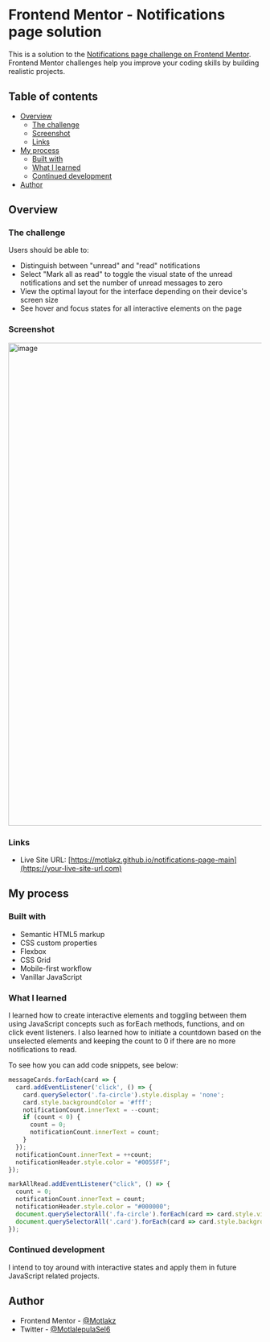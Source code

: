 # Frontend Mentor - Notifications page solution

This is a solution to the [Notifications page challenge on Frontend Mentor](https://www.frontendmentor.io/challenges/notifications-page-DqK5QAmKbC). Frontend Mentor challenges help you improve your coding skills by building realistic projects.

## Table of contents

- [Overview](#overview)
  - [The challenge](#the-challenge)
  - [Screenshot](#screenshot)
  - [Links](#links)
- [My process](#my-process)
  - [Built with](#built-with)
  - [What I learned](#what-i-learned)
  - [Continued development](#continued-development)
- [Author](#author)

## Overview

### The challenge

Users should be able to:

- Distinguish between "unread" and "read" notifications
- Select "Mark all as read" to toggle the visual state of the unread notifications and set the number of unread messages to zero
- View the optimal layout for the interface depending on their device's screen size
- See hover and focus states for all interactive elements on the page

### Screenshot
<img width="960" alt="image" src="https://user-images.githubusercontent.com/76655996/221641443-4577503c-a416-4163-aeec-b3693dc5f356.png">

### Links

- Live Site URL: [https://motlakz.github.io/notifications-page-main](https://your-live-site-url.com)

## My process

### Built with

- Semantic HTML5 markup
- CSS custom properties
- Flexbox
- CSS Grid
- Mobile-first workflow
- Vanillar JavaScript

### What I learned

I learned how to create interactive elements and toggling between them using JavaScript concepts such as forEach methods, functions, and on click event listeners.
I also learned how to initiate a countdown based on the unselected elements and keeping the count to 0 if there are no more notifications to read.

To see how you can add code snippets, see below:

```js
messageCards.forEach(card => {
  card.addEventListener('click', () => {
    card.querySelector('.fa-circle').style.display = 'none';
    card.style.backgroundColor = '#fff';
    notificationCount.innerText = --count;
    if (count < 0) {
      count = 0;
      notificationCount.innerText = count;
    }
  });
  notificationCount.innerText = ++count;
  notificationHeader.style.color = "#0055FF";
});

markAllRead.addEventListener("click", () => {
  count = 0;
  notificationCount.innerText = count;
  notificationHeader.style.color = "#000000";
  document.querySelectorAll('.fa-circle').forEach(card => card.style.visibility = 'hidden');
  document.querySelectorAll('.card').forEach(card => card.style.backgroundColor = '');
});
```

### Continued development

I intend to toy around with interactive states and apply them in future JavaScript related projects.

## Author

- Frontend Mentor - [@Motlakz](https://www.frontendmentor.io/profile/Motlakz)
- Twitter - [@MotlalepulaSel6](https://www.twitter.com/MotlalepulaSel6)

